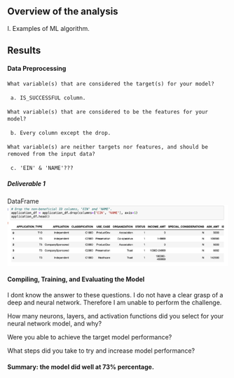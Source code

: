 ## Overview of the analysis
I. Examples of ML algorithm.


## Results 
#### Data Preprocessing

    What variable(s) that are considered the target(s) for your model?

     a. IS_SUCCESSFUL column.

    What variable(s) that are considered to be the features for your model?

     b. Every column except the drop.

    What variable(s) are neither targets nor features, and should be removed from the input data?
  
     c. 'EIN' & 'NAME'???

##### Deliverable 1 
DataFrame <br>
![Figure 1](https://github.com/davidhyongae2/network/blob/main/Figure1.png) <br>


#### Compiling, Training, and Evaluating the Model

I dont know the answer to these questions. I do not have a clear grasp of a deep and neural network. Therefore I am unable to perform the challenge. 

How many neurons, layers, and activation functions did you select for your neural network model, and why?

Were you able to achieve the target model performance?

What steps did you take to try and increase model performance?


#### Summary: the model did well at 73% percentage. 

